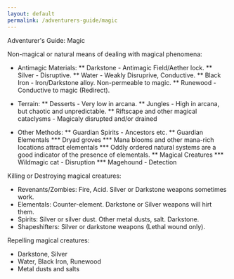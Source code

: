 ```yaml
---
layout: default
permalink: /adventurers-guide/magic
---
```


Adventurer's Guide: Magic

Non-magical or natural means of dealing with magical phenomena:
  * Antimagic Materials:
  ** Darkstone - Antimagic Field/Aether lock.
  ** Silver - Disruptive.
  ** Water - Weakly Disruprive, Conductive.
  ** Black Iron - Iron/Darkstone alloy. Non-permeable to magic.
  ** Runewood - Conductive to magic (Redirect).

  * Terrain:
  ** Desserts - Very low in arcana.
  ** Jungles - High in arcana, but chaotic and unpredictable.
  ** Riftscape and other magical cataclysms - Magicaly disrupted and/or drained

  * Other Methods:
  ** Guardian Spirits - Ancestors etc.
  ** Guardian Elementals
  *** Dryad groves
  *** Mana blooms and other mana-rich locations attract elementals
  *** Oddly ordered natural systems are a good indicator of the presence of elementals.
  ** Magical Creatures
  *** Wildmagic cat - Disruption
  *** Magehound - Detection

Killing or Destroying magical creatures:

  * Revenants/Zombies: Fire, Acid. Silver or Darkstone weapons sometimes work.
  * Elementals: Counter-element. Darkstone or Silver weapons will hirt them.
  * Spirits: Silver or silver dust. Other metal dusts, salt. Darkstone.
  * Shapeshifters: Silver or darkstone weapons (Lethal wound only).

Repelling magical creatures:
  * Darkstone, Silver
  * Water, Black Iron, Runewood
  * Metal dusts and salts
